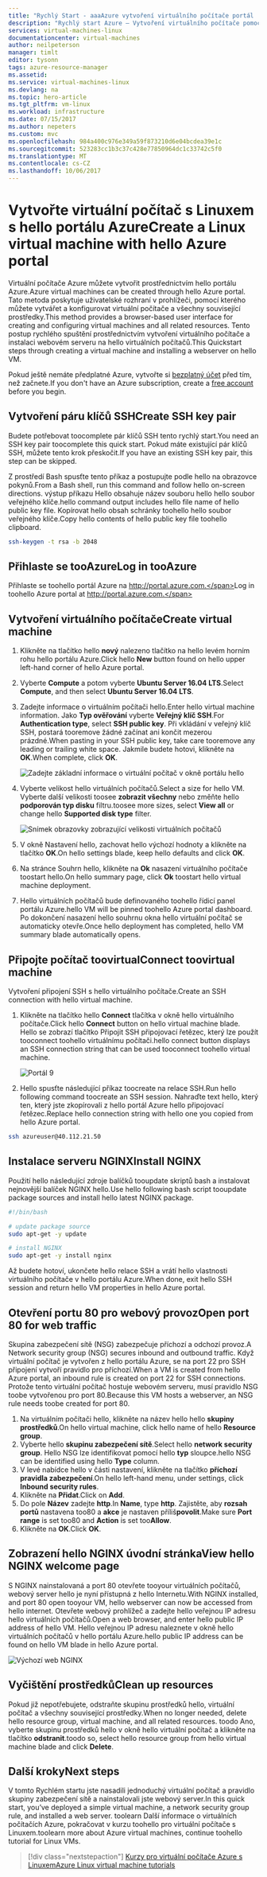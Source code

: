 ```yaml
---
title: "Rychlý Start - aaaAzure vytvoření virtuálního počítače portál | Microsoft Docs"
description: "Rychlý start Azure – Vytvoření virtuálního počítače pomocí portálu"
services: virtual-machines-linux
documentationcenter: virtual-machines
author: neilpeterson
manager: timlt
editor: tysonn
tags: azure-resource-manager
ms.assetid: 
ms.service: virtual-machines-linux
ms.devlang: na
ms.topic: hero-article
ms.tgt_pltfrm: vm-linux
ms.workload: infrastructure
ms.date: 07/15/2017
ms.author: nepeters
ms.custom: mvc
ms.openlocfilehash: 984a400c976e349a59f873210d6e04bcdea39e1c
ms.sourcegitcommit: 523283cc1b3c37c428e77850964dc1c33742c5f0
ms.translationtype: MT
ms.contentlocale: cs-CZ
ms.lasthandoff: 10/06/2017
---
```

# <a name="create-a-linux-virtual-machine-with-hello-azure-portal"></a><span data-ttu-id="6ac4e-103">Vytvořte virtuální počítač s Linuxem s hello portálu Azure</span><span class="sxs-lookup"><span data-stu-id="6ac4e-103">Create a Linux virtual machine with hello Azure portal</span></span>

<span data-ttu-id="6ac4e-104">Virtuální počítače Azure můžete vytvořit prostřednictvím hello portálu Azure.</span><span class="sxs-lookup"><span data-stu-id="6ac4e-104">Azure virtual machines can be created through hello Azure portal.</span></span> <span data-ttu-id="6ac4e-105">Tato metoda poskytuje uživatelské rozhraní v prohlížeči, pomocí kterého můžete vytvářet a konfigurovat virtuální počítače a všechny související prostředky.</span><span class="sxs-lookup"><span data-stu-id="6ac4e-105">This method provides a browser-based user interface for creating and configuring virtual machines and all related resources.</span></span> <span data-ttu-id="6ac4e-106">Tento postup rychlého spuštění prostřednictvím vytvoření virtuálního počítače a instalaci webovém serveru na hello virtuálních počítačů.</span><span class="sxs-lookup"><span data-stu-id="6ac4e-106">This Quickstart steps through creating a virtual machine and installing a webserver on hello VM.</span></span>

<span data-ttu-id="6ac4e-107">Pokud ještě nemáte předplatné Azure, vytvořte si [bezplatný účet](https://azure.microsoft.com/free/?WT.mc_id=A261C142F) před tím, než začnete.</span><span class="sxs-lookup"><span data-stu-id="6ac4e-107">If you don't have an Azure subscription, create a [free account](https://azure.microsoft.com/free/?WT.mc_id=A261C142F) before you begin.</span></span>

## <a name="create-ssh-key-pair"></a><span data-ttu-id="6ac4e-108">Vytvoření páru klíčů SSH</span><span class="sxs-lookup"><span data-stu-id="6ac4e-108">Create SSH key pair</span></span>

<span data-ttu-id="6ac4e-109">Budete potřebovat toocomplete pár klíčů SSH tento rychlý start.</span><span class="sxs-lookup"><span data-stu-id="6ac4e-109">You need an SSH key pair toocomplete this quick start.</span></span> <span data-ttu-id="6ac4e-110">Pokud máte existující pár klíčů SSH, můžete tento krok přeskočit.</span><span class="sxs-lookup"><span data-stu-id="6ac4e-110">If you have an existing SSH key pair, this step can be skipped.</span></span>

<span data-ttu-id="6ac4e-111">Z prostředí Bash spusťte tento příkaz a postupujte podle hello na obrazovce pokynů.</span><span class="sxs-lookup"><span data-stu-id="6ac4e-111">From a Bash shell, run this command and follow hello on-screen directions.</span></span> <span data-ttu-id="6ac4e-112">výstup příkazu Hello obsahuje název souboru hello hello soubor veřejného klíče.</span><span class="sxs-lookup"><span data-stu-id="6ac4e-112">hello command output includes hello file name of hello public key file.</span></span> <span data-ttu-id="6ac4e-113">Kopírovat hello obsah schránky toohello hello soubor veřejného klíče.</span><span class="sxs-lookup"><span data-stu-id="6ac4e-113">Copy hello contents of hello public key file toohello clipboard.</span></span>

```bash
ssh-keygen -t rsa -b 2048
```

## <a name="log-in-tooazure"></a><span data-ttu-id="6ac4e-114">Přihlaste se tooAzure</span><span class="sxs-lookup"><span data-stu-id="6ac4e-114">Log in tooAzure</span></span> 

<span data-ttu-id="6ac4e-115">Přihlaste se toohello portál Azure na http://portal.azure.com.</span><span class="sxs-lookup"><span data-stu-id="6ac4e-115">Log in toohello Azure portal at http://portal.azure.com.</span></span>

## <a name="create-virtual-machine"></a><span data-ttu-id="6ac4e-116">Vytvoření virtuálního počítače</span><span class="sxs-lookup"><span data-stu-id="6ac4e-116">Create virtual machine</span></span>

1. <span data-ttu-id="6ac4e-117">Klikněte na tlačítko hello **nový** nalezeno tlačítko na hello levém horním rohu hello portálu Azure.</span><span class="sxs-lookup"><span data-stu-id="6ac4e-117">Click hello **New** button found on hello upper left-hand corner of hello Azure portal.</span></span>

2. <span data-ttu-id="6ac4e-118">Vyberte **Compute** a potom vyberte **Ubuntu Server 16.04 LTS**.</span><span class="sxs-lookup"><span data-stu-id="6ac4e-118">Select **Compute**, and then select **Ubuntu Server 16.04 LTS**.</span></span> 

3. <span data-ttu-id="6ac4e-119">Zadejte informace o virtuálním počítači hello.</span><span class="sxs-lookup"><span data-stu-id="6ac4e-119">Enter hello virtual machine information.</span></span> <span data-ttu-id="6ac4e-120">Jako **Typ ověřování** vyberte **Veřejný klíč SSH**.</span><span class="sxs-lookup"><span data-stu-id="6ac4e-120">For **Authentication type**, select **SSH public key**.</span></span> <span data-ttu-id="6ac4e-121">Při vkládání v veřejný klíč SSH, postará tooremove žádné začínat ani končit mezerou prázdné.</span><span class="sxs-lookup"><span data-stu-id="6ac4e-121">When pasting in your SSH public key, take care tooremove any leading or trailing white space.</span></span> <span data-ttu-id="6ac4e-122">Jakmile budete hotovi, klikněte na **OK**.</span><span class="sxs-lookup"><span data-stu-id="6ac4e-122">When complete, click **OK**.</span></span>

    ![Zadejte základní informace o virtuální počítač v okně portálu hello](./media/quick-create-portal/create-vm-portal-basic-blade.png)

4. <span data-ttu-id="6ac4e-124">Vyberte velikost hello virtuálních počítačů.</span><span class="sxs-lookup"><span data-stu-id="6ac4e-124">Select a size for hello VM.</span></span> <span data-ttu-id="6ac4e-125">Vyberte další velikosti toosee **zobrazit všechny** nebo změňte hello **podporován typ disku** filtru.</span><span class="sxs-lookup"><span data-stu-id="6ac4e-125">toosee more sizes, select **View all** or change hello **Supported disk type** filter.</span></span> 

    ![Snímek obrazovky zobrazující velikosti virtuálních počítačů](./media/quick-create-portal/create-linux-vm-portal-sizes.png)  

5. <span data-ttu-id="6ac4e-127">V okně Nastavení hello, zachovat hello výchozí hodnoty a klikněte na tlačítko **OK**.</span><span class="sxs-lookup"><span data-stu-id="6ac4e-127">On hello settings blade, keep hello defaults and click **OK**.</span></span>

6. <span data-ttu-id="6ac4e-128">Na stránce Souhrn hello, klikněte na **Ok** nasazení virtuálního počítače toostart hello.</span><span class="sxs-lookup"><span data-stu-id="6ac4e-128">On hello summary page, click **Ok** toostart hello virtual machine deployment.</span></span>

7. <span data-ttu-id="6ac4e-129">Hello virtuálních počítačů bude definovaného toohello řídicí panel portálu Azure.</span><span class="sxs-lookup"><span data-stu-id="6ac4e-129">hello VM will be pinned toohello Azure portal dashboard.</span></span> <span data-ttu-id="6ac4e-130">Po dokončení nasazení hello souhrnu okna hello virtuální počítač se automaticky otevře.</span><span class="sxs-lookup"><span data-stu-id="6ac4e-130">Once hello deployment has completed, hello VM summary blade automatically opens.</span></span>


## <a name="connect-toovirtual-machine"></a><span data-ttu-id="6ac4e-131">Připojte počítač toovirtual</span><span class="sxs-lookup"><span data-stu-id="6ac4e-131">Connect toovirtual machine</span></span>

<span data-ttu-id="6ac4e-132">Vytvoření připojení SSH s hello virtuálního počítače.</span><span class="sxs-lookup"><span data-stu-id="6ac4e-132">Create an SSH connection with hello virtual machine.</span></span>

1. <span data-ttu-id="6ac4e-133">Klikněte na tlačítko hello **Connect** tlačítka v okně hello virtuálního počítače.</span><span class="sxs-lookup"><span data-stu-id="6ac4e-133">Click hello **Connect** button on hello virtual machine blade.</span></span> <span data-ttu-id="6ac4e-134">Hello se zobrazí tlačítko Připojit SSH připojovací řetězec, který lze použít tooconnect toohello virtuálnímu počítači.</span><span class="sxs-lookup"><span data-stu-id="6ac4e-134">hello connect button displays an SSH connection string that can be used tooconnect toohello virtual machine.</span></span>

    ![Portál 9](./media/quick-create-portal/portal-quick-start-9.png) 

2. <span data-ttu-id="6ac4e-136">Hello spusťte následující příkaz toocreate na relace SSH.</span><span class="sxs-lookup"><span data-stu-id="6ac4e-136">Run hello following command toocreate an SSH session.</span></span> <span data-ttu-id="6ac4e-137">Nahraďte text hello, který ten, který jste zkopírovali z hello portál Azure hello připojovací řetězec.</span><span class="sxs-lookup"><span data-stu-id="6ac4e-137">Replace hello connection string with hello one you copied from hello Azure portal.</span></span>

```bash 
ssh azureuser@40.112.21.50
```

## <a name="install-nginx"></a><span data-ttu-id="6ac4e-138">Instalace serveru NGINX</span><span class="sxs-lookup"><span data-stu-id="6ac4e-138">Install NGINX</span></span>

<span data-ttu-id="6ac4e-139">Použití hello následující zdroje balíčků tooupdate skriptů bash a instalovat nejnovější balíček NGINX hello.</span><span class="sxs-lookup"><span data-stu-id="6ac4e-139">Use hello following bash script tooupdate package sources and install hello latest NGINX package.</span></span> 

```bash 
#!/bin/bash

# update package source
sudo apt-get -y update

# install NGINX
sudo apt-get -y install nginx
```

<span data-ttu-id="6ac4e-140">Až budete hotoví, ukončete hello relace SSH a vrátí hello vlastnosti virtuálního počítače v hello portálu Azure.</span><span class="sxs-lookup"><span data-stu-id="6ac4e-140">When done, exit hello SSH session and return hello VM properties in hello Azure portal.</span></span>


## <a name="open-port-80-for-web-traffic"></a><span data-ttu-id="6ac4e-141">Otevření portu 80 pro webový provoz</span><span class="sxs-lookup"><span data-stu-id="6ac4e-141">Open port 80 for web traffic</span></span> 

<span data-ttu-id="6ac4e-142">Skupina zabezpečení sítě (NSG) zabezpečuje příchozí a odchozí provoz.</span><span class="sxs-lookup"><span data-stu-id="6ac4e-142">A Network security group (NSG) secures inbound and outbound traffic.</span></span> <span data-ttu-id="6ac4e-143">Když virtuální počítač je vytvořen z hello portálu Azure, se na port 22 pro SSH připojení vytvoří pravidlo pro příchozí.</span><span class="sxs-lookup"><span data-stu-id="6ac4e-143">When a VM is created from hello Azure portal, an inbound rule is created on port 22 for SSH connections.</span></span> <span data-ttu-id="6ac4e-144">Protože tento virtuální počítač hostuje webovém serveru, musí pravidlo NSG toobe vytvořenou pro port 80.</span><span class="sxs-lookup"><span data-stu-id="6ac4e-144">Because this VM hosts a webserver, an NSG rule needs toobe created for port 80.</span></span>

1. <span data-ttu-id="6ac4e-145">Na virtuálním počítači hello, klikněte na název hello hello **skupiny prostředků**.</span><span class="sxs-lookup"><span data-stu-id="6ac4e-145">On hello virtual machine, click hello name of hello **Resource group**.</span></span>
2. <span data-ttu-id="6ac4e-146">Vyberte hello **skupinu zabezpečení sítě**.</span><span class="sxs-lookup"><span data-stu-id="6ac4e-146">Select hello **network security group**.</span></span> <span data-ttu-id="6ac4e-147">Hello NSG lze identifikovat pomocí hello **typ** sloupce.</span><span class="sxs-lookup"><span data-stu-id="6ac4e-147">hello NSG can be identified using hello **Type** column.</span></span> 
3. <span data-ttu-id="6ac4e-148">V levé nabídce hello v části nastavení, klikněte na tlačítko **příchozí pravidla zabezpečení**.</span><span class="sxs-lookup"><span data-stu-id="6ac4e-148">On hello left-hand menu, under settings, click **Inbound security rules**.</span></span>
4. <span data-ttu-id="6ac4e-149">Klikněte na **Přidat**.</span><span class="sxs-lookup"><span data-stu-id="6ac4e-149">Click on **Add**.</span></span>
5. <span data-ttu-id="6ac4e-150">Do pole **Název** zadejte **http**.</span><span class="sxs-lookup"><span data-stu-id="6ac4e-150">In **Name**, type **http**.</span></span> <span data-ttu-id="6ac4e-151">Zajistěte, aby **rozsah portů** nastavena too80 a **akce** je nastaven příliš**povolit**.</span><span class="sxs-lookup"><span data-stu-id="6ac4e-151">Make sure **Port range** is set too80 and **Action** is set too**Allow**.</span></span> 
6. <span data-ttu-id="6ac4e-152">Klikněte na **OK**.</span><span class="sxs-lookup"><span data-stu-id="6ac4e-152">Click **OK**.</span></span>


## <a name="view-hello-nginx-welcome-page"></a><span data-ttu-id="6ac4e-153">Zobrazení hello NGINX úvodní stránka</span><span class="sxs-lookup"><span data-stu-id="6ac4e-153">View hello NGINX welcome page</span></span>

<span data-ttu-id="6ac4e-154">S NGINX nainstalovaná a port 80 otevřete tooyour virtuálních počítačů, webový server hello je nyní přístupná z hello Internetu.</span><span class="sxs-lookup"><span data-stu-id="6ac4e-154">With NGINX installed, and port 80 open tooyour VM, hello webserver can now be accessed from hello internet.</span></span> <span data-ttu-id="6ac4e-155">Otevřete webový prohlížeč a zadejte hello veřejnou IP adresu hello virtuálních počítačů.</span><span class="sxs-lookup"><span data-stu-id="6ac4e-155">Open a web browser, and enter hello public IP address of hello VM.</span></span> <span data-ttu-id="6ac4e-156">Hello veřejnou IP adresu naleznete v okně hello virtuálních počítačů v hello portálu Azure.</span><span class="sxs-lookup"><span data-stu-id="6ac4e-156">hello public IP address can be found on hello VM blade in hello Azure portal.</span></span>

![Výchozí web NGINX](./media/quick-create-cli/nginx.png) 

## <a name="clean-up-resources"></a><span data-ttu-id="6ac4e-158">Vyčištění prostředků</span><span class="sxs-lookup"><span data-stu-id="6ac4e-158">Clean up resources</span></span>

<span data-ttu-id="6ac4e-159">Pokud již nepotřebujete, odstraňte skupinu prostředků hello, virtuální počítač a všechny související prostředky.</span><span class="sxs-lookup"><span data-stu-id="6ac4e-159">When no longer needed, delete hello resource group, virtual machine, and all related resources.</span></span> <span data-ttu-id="6ac4e-160">toodo Ano, vyberte skupinu prostředků hello v okně hello virtuální počítač a klikněte na tlačítko **odstranit**.</span><span class="sxs-lookup"><span data-stu-id="6ac4e-160">toodo so, select hello resource group from hello virtual machine blade and click **Delete**.</span></span>

## <a name="next-steps"></a><span data-ttu-id="6ac4e-161">Další kroky</span><span class="sxs-lookup"><span data-stu-id="6ac4e-161">Next steps</span></span>

<span data-ttu-id="6ac4e-162">V tomto Rychlém startu jste nasadili jednoduchý virtuální počítač a pravidlo skupiny zabezpečení sítě a nainstalovali jste webový server.</span><span class="sxs-lookup"><span data-stu-id="6ac4e-162">In this quick start, you’ve deployed a simple virtual machine, a network security group rule, and installed a web server.</span></span> <span data-ttu-id="6ac4e-163">toolearn Další informace o virtuálních počítačích Azure, pokračovat v kurzu toohello pro virtuální počítače s Linuxem.</span><span class="sxs-lookup"><span data-stu-id="6ac4e-163">toolearn more about Azure virtual machines, continue toohello tutorial for Linux VMs.</span></span>

> [!div class="nextstepaction"]
> [<span data-ttu-id="6ac4e-164">Kurzy pro virtuální počítače Azure s Linuxem</span><span class="sxs-lookup"><span data-stu-id="6ac4e-164">Azure Linux virtual machine tutorials</span></span>](./tutorial-manage-vm.md)
